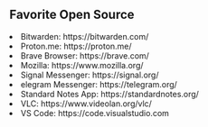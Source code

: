 <h2>Favorite Open Source</h2>

<li>Bitwarden: https://bitwarden.com/</li>
<li>Proton.me: https://proton.me/</li>
<li>Brave Browser: https://brave.com/</li>
<li>Mozilla: https://www.mozilla.org/</li>
<li>Signal Messenger: https://signal.org/</li>
<li>elegram Messenger: https://telegram.org/</li>
<li>Standard Notes App: https://standardnotes.org/</li>
<li>VLC: https://www.videolan.org/vlc/</li>
<li>VS Code: https://code.visualstudio.com</li>
